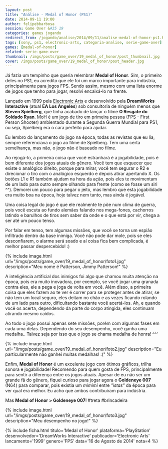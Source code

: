 ```yaml
---
layout: post
title: "Análise - Medal of Honor (PS1)"
date: 2014-09-11 19:00
author: felipebbarbosa
session: Game Over &#35 19
categories: games jogando
redirect_from: /jogando/analise/2014/09/11/analise-medal-of-honor-ps1.html
tags: [sony, ps1, electronic-arts, categoria-analise, serie-game-over]
games: [medal-of-honor]
related: serie-game-over
thumbnail: /imgs/posts/game_over/19_medal_of_honor/post_thumbnail.jpg
cover: /imgs/posts/game_over/19_medal_of_honor/post_header.jpg
---
```


Já fazia um tempinho que queria relembrar **Medal of Honor**. Sim, o primeiro deles no PS1, eu acredito que ele foi um marco importante para indústria, principalmente para jogos FPS. Sendo assim, mesmo com uma lista enorme de jogos que tenho para jogar, resolvi encaixá-lo na frente.

<!--more-->

Lançado em 1999 pela [Electronic Arts](https://www.ea.com/pt-br) e desenvolvido pela **DreamWorks Interactive** (atual **EA Los Angeles**) sob consultoria de ninguém menos que **Steven Spielberg**, que tinha acabado de lançar o filme **O Resgate do Soldado Ryan**. MoH é um jogo de tiro em primeira pessoa (FPS - First Person Shooter) ambientado durante a Segunda Guerra Mundial para PS1, ou seja, Spielberg era o cara perfeito para ajudar.

Eu lembro do lançamento do jogo na época, todas as revistas que eu lia, sempre referenciava o jogo ao filme de Spielberg. Tem uma certa semelhança, mas não, o jogo não é baseado no filme.

Ao rejogá-lo, a primeira coisa que você estranhará é a jogabilidade, pois é bem diferente dos jogos atuais do gênero. Você tem que esquecer que existe o analógico direito, porque para mirar, você tem segurar o R2 e direcionar o tiro com o analógico esquerdo e depois atirar apertando X. Os botões L1 e R1 também ajudam na hora da ação, pois eles te movimentam de um lado para outro sempre olhando para frente (como se fosse um siri ^^). Demorei um pouco para pegar o jeito, mas lembro que esta jogabilidade era muito boa na época, hoje talvez nem tanto, mas ainda é jogável.

Uma coisa legal do jogo é que ele realmente te põe num clima de guerra, pois você escuta ao fundo alemães falando nos mega-fones, cachorros latindo e barulhos de tiros sem saber da onde e o que está por vir, chega a ser até um pouco tenso.

Por falar em tenso, tem algumas missões, que você se torna um espião infiltrado dentro da base inimiga. Você não pode dar mole, pois se eles desconfiarem, o alarme será soado e aí coisa fica bem complicada, é melhor passar despercebido! :)

{% include image.html url="/imgs/posts/game_over/19_medal_of_honor/foto1.jpg" description="Meu nome é Patterson, Jimmy Patterson!" %}

A inteligência artificial dos inimigos foi algo que chamou muita atenção na época, pois era muito inovadora, por exemplo, se você jogar uma granada contra eles, ele a pega e joga de volta em você. Além disso, a primeira coisa que eles fazem ao te ver é correr para se proteger antes de atirar, se não tem um local seguro, eles deitam no chão e as vezes ficando rolando de um lado para outro, dificultando bastante você acertá-los. Ah, e quando você os acerta, dependendo da parte do corpo atingida, eles continuam atirando mesmo caídos.

Ao todo o jogo possui apenas sete missões, porém com algumas fases em cada uma delas. Dependendo do seu desempenho, você ganha uma medalha.. Talvez seja por isso que o jogo se chama medalha de honra! ^^'

{% include image.html url="/imgs/posts/game_over/19_medal_of_honor/foto2.jpg" description="Eu particularmente não ganhei muitas medalhas! :(" %}

Enfim, **Medal of Honor** é um excelente jogo com ótimos gráficos, trilha sonora e jogabilidade! Recomendo para quem gosta de FPS, principalmente para sentir a diferença entre os jogos atuais. Apesar de eu não ser um grande fã do gênero, fiquei curioso para jogar agora o **Goldeneye 007** (N64) para comparar, pois existia um _mimimi_ entre _"istas"_ da época para ver qual era melhor. Eu acho que ambos contribuíram para indústria.

Mas **Medal of Honor > Goldeneye 007**! #treta #brincadeira

{% include image.html url="/imgs/posts/game_over/19_medal_of_honor/foto3.jpg" description="Meu desempenho no jogo!" %}

{% include ficha.html
  titulo='Medal of Honor'
  plataforma='PlayStation'
  desenvolvedor='DreamWorks Interactive'
  publicador='Electronic Arts'
  lancamento='1999'
  genero='FPS'
  data='16 de Agosto de 2014'
  nota=4 %}
